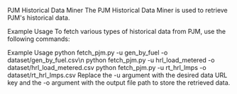 PJM Historical Data Miner
The PJM Historical Data Miner is used to retrieve PJM's historical data.

Example Usage
To fetch various types of historical data from PJM, use the following commands:

Example Usage
python fetch_pjm.py -u gen_by_fuel -o dataset/gen_by_fuel.csv\n
python fetch_pjm.py -u hrl_load_metered -o dataset/hrl_load_metered.csv
python fetch_pjm.py -u rt_hrl_lmps -o dataset/rt_hrl_lmps.csv
Replace the -u argument with the desired data URL key and the -o argument with the output file path to store the retrieved data.
